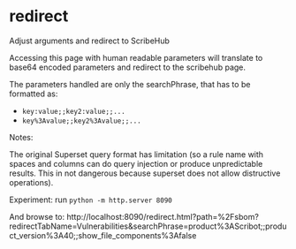 # redirect
Adjust arguments and redirect to ScribeHub

Accessing this page with human readable parameters will translate to base64 encoded parameters and redirect to the scribehub page.

The parameters handled are only the searchPhrase, that has to be formatted as:
- `key:value;;key2:value;;...`
- `key%3Avalue;;key2%3Avalue;;...`

Notes:

The original Superset query format has limitation (so a rule name with spaces and columns can do query injection or produce unpredictable results. This in not dangerous because superset does not allow distructive operations).

Experiment:
run `python -m http.server 8090`

And browse to:
http://localhost:8090/redirect.html?path=%2Fsbom?redirectTabName=Vulnerabilities&searchPhrase=product%3AScribot;;product_version%3A40;;show_file_components%3Afalse


